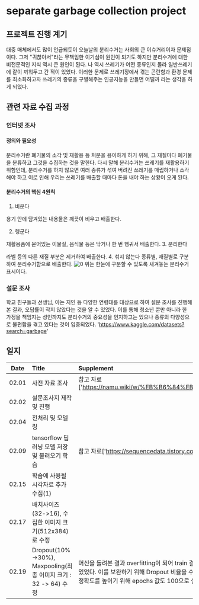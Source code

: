 # separate garbage collection project

## 프로젝트 진행 계기
대중 매체에서도 많이 언급되듯이 오늘날의 분리수거는 사회의 큰 이슈거리이자 문제점이다. 
그저 "귀찮아서"라는 무책임한 이기심이 원인이 되기도 하지만 분리수거에 대한 비전문적인 지식 역시 큰 원인이 된다. 나 역시 쓰레기가 어떤 종류인지 몰라 일반쓰레기에 같이 끼워두고 간 적이 있었다. 
이러한 문제로 쓰레기장에서 겪는 곤란함과 환경 문제를 최소화하고자 쓰레기의 종류을 구별해주는 인공지능을 만들면 어떨까 라는 생각을 하게 되었다.

## 관련 자료 수집 과정
### 인터넷 조사
#### 정의와 필요성
분리수거란 폐기물의 소각 및 재활용 등 처분을 용이하게 하기 위해, 그 재질마다 폐기물을 분류하고 그것을 수집하는 것을 말한다.
다시 말해 분리수거는 쓰레기를 재활용하기 위함인데, 분리수거를 하지 않으면 여러 종류가 섞여 버려진 쓰레기를 매립하거나 소각해야 하고 이로 인해 우리는 쓰레기를 배출할 때마다 돈을 내야 하는 상황이 오게 된다.
#### 분리수거의 핵심 4원칙
 1. 비운다
 
 용기 안에 담겨있는 내용물은 깨끗이 비우고 배출한다.
 
 2. 헹군다
 
 재활용품에 묻어있는 이물질, 음식물 등은 닦거나 한 번 헹궈서 배출한다.
 3. 분리한다
 
 라벨 등의 다른 재질 부분은 제거하여 배출한다.
 4. 섞지 않는다
 종류별, 재질별로 구분하여 분리수거함으로 배출한다.
![0](https://user-images.githubusercontent.com/76692294/108505492-d5d79d00-72fa-11eb-858f-ded74eef611b.jpg)
위는 한눈에 구분할 수 있도록 새겨놓는 분리수거 표시이다.
### 설문 조사
학교 친구들과 선생님, 아는 지인 등 다양한 연령대를 대상으로 하여 설문 조사를 진행해본 결과, 오답률이 작지 않았다는 것을 알 수 있었다.
이를 통해 청소년 뿐만 아니라 한 가정을 책임지는 성인까지도 분리수거의 중요성을 인지하고는 있으나 종류의 다양성으로 불편함을 겪고 있다는 것이 입증되었다.
'https://www.kaggle.com/datasets?search=garbage'

## 일지

|Date|Title|Supplement|
|:---:|:---|:---|
|02.01|사전 자료 조사|참고 자료['https://namu.wiki/w/%EB%B6%84%EB%A6%AC%EC%88%98%EA%B1%B0']|
|02.02|설문조사지 제작 및 진행||
|02.04|전처리 및 모델링||
|02.09|tensorflow 딥러닝 모델 저장 및 불러오기 학습|참고 자료['https://sequencedata.tistory.com/14']|
|02.15|학습에 사용될 시각자료 추가 수집(1)||
|02.17|배치사이즈(32->16), 수집한 이미지 크기(512x384)로 수정||
|02.19|Dropout(10% ->30%), Maxpooling(최종 이미지 크기 : 32 -> 64) 수정|머신을 돌려본 결과 overfitting이 되어 train 결과와 test 결과의 차이가 심한 것을 확인할 수 있었다. 이를 보완하기 위해 Dropout 비율을 수정하고 Maxpooling을 한 단계 줄여주었다. 정확도를 높이기 위해 epochs 값도 100으로 설정해주었다.|
